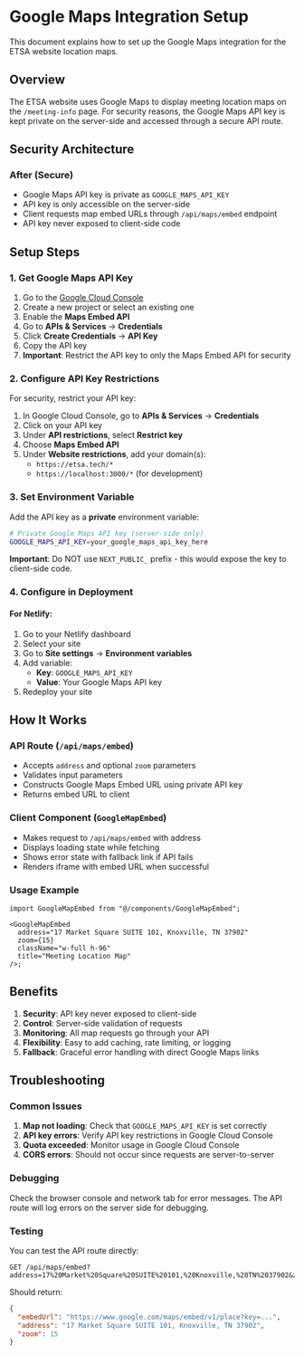 # Google Maps Integration Setup

This document explains how to set up the Google Maps integration for the ETSA website location maps.

## Overview

The ETSA website uses Google Maps to display meeting location maps on the `/meeting-info` page. For security reasons, the Google Maps API key is kept private on the server-side and accessed through a secure API route.

## Security Architecture

### After (Secure)

- Google Maps API key is private as `GOOGLE_MAPS_API_KEY`
- API key is only accessible on the server-side
- Client requests map embed URLs through `/api/maps/embed` endpoint
- API key never exposed to client-side code

## Setup Steps

### 1. Get Google Maps API Key

1. Go to the [Google Cloud Console](https://console.cloud.google.com/)
2. Create a new project or select an existing one
3. Enable the **Maps Embed API**
4. Go to **APIs & Services** → **Credentials**
5. Click **Create Credentials** → **API Key**
6. Copy the API key
7. **Important**: Restrict the API key to only the Maps Embed API for security

### 2. Configure API Key Restrictions

For security, restrict your API key:

1. In Google Cloud Console, go to **APIs & Services** → **Credentials**
2. Click on your API key
3. Under **API restrictions**, select **Restrict key**
4. Choose **Maps Embed API**
5. Under **Website restrictions**, add your domain(s):
   - `https://etsa.tech/*`
   - `https://localhost:3000/*` (for development)

### 3. Set Environment Variable

Add the API key as a **private** environment variable:

```bash
# Private Google Maps API key (server-side only)
GOOGLE_MAPS_API_KEY=your_google_maps_api_key_here
```

**Important**: Do NOT use `NEXT_PUBLIC_` prefix - this would expose the key to client-side code.

### 4. Configure in Deployment

#### For Netlify:

1. Go to your Netlify dashboard
2. Select your site
3. Go to **Site settings** → **Environment variables**
4. Add variable:
   - **Key**: `GOOGLE_MAPS_API_KEY`
   - **Value**: Your Google Maps API key
5. Redeploy your site

## How It Works

### API Route (`/api/maps/embed`)

- Accepts `address` and optional `zoom` parameters
- Validates input parameters
- Constructs Google Maps Embed URL using private API key
- Returns embed URL to client

### Client Component (`GoogleMapEmbed`)

- Makes request to `/api/maps/embed` with address
- Displays loading state while fetching
- Shows error state with fallback link if API fails
- Renders iframe with embed URL when successful

### Usage Example

```tsx
import GoogleMapEmbed from "@/components/GoogleMapEmbed";

<GoogleMapEmbed
  address="17 Market Square SUITE 101, Knoxville, TN 37902"
  zoom={15}
  className="w-full h-96"
  title="Meeting Location Map"
/>;
```

## Benefits

1. **Security**: API key never exposed to client-side
2. **Control**: Server-side validation of requests
3. **Monitoring**: All map requests go through your API
4. **Flexibility**: Easy to add caching, rate limiting, or logging
5. **Fallback**: Graceful error handling with direct Google Maps links

## Troubleshooting

### Common Issues

1. **Map not loading**: Check that `GOOGLE_MAPS_API_KEY` is set correctly
2. **API key errors**: Verify API key restrictions in Google Cloud Console
3. **Quota exceeded**: Monitor usage in Google Cloud Console
4. **CORS errors**: Should not occur since requests are server-to-server

### Debugging

Check the browser console and network tab for error messages. The API route will log errors on the server side for debugging.

### Testing

You can test the API route directly:

```
GET /api/maps/embed?address=17%20Market%20Square%20SUITE%20101,%20Knoxville,%20TN%2037902&zoom=15
```

Should return:

```json
{
  "embedUrl": "https://www.google.com/maps/embed/v1/place?key=...",
  "address": "17 Market Square SUITE 101, Knoxville, TN 37902",
  "zoom": 15
}
```
